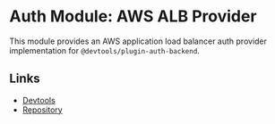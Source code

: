 # Auth Module: AWS ALB Provider

This module provides an AWS application load balancer auth provider implementation for `@devtools/plugin-auth-backend`.

## Links

- [Devtools](https://devtools.khulnasoft.com)
- [Repository](https://github.com/khulnasoft/devtools/tree/master/plugins/auth-backend-module-github-provider)
